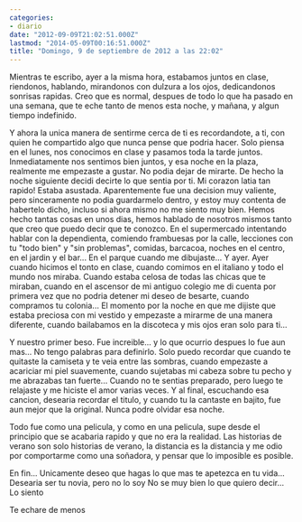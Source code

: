 ```yaml
---
categories:
- diario
date: "2012-09-09T21:02:51.000Z"
lastmod: "2014-05-09T00:16:51.000Z"
title: "Domingo, 9 de septiembre de 2012 a las 22:02"
---
```


Mientras te escribo, ayer a la misma hora, estabamos juntos en clase, riendonos, hablando, mirandonos con dulzura a los ojos, dedicandonos sonrisas rapidas. Creo que es normal, despues de todo lo que ha pasado en una semana, que te eche tanto de menos esta noche, y mañana, y algun tiempo indefinido.


Y ahora la unica manera de sentirme cerca de ti es recordandote, a ti, con quien he compartido algo que nunca pense que podria hacer. Solo piensa en el lunes, nos conocimos en clase y pasamos toda la tarde juntos. Inmediatamente nos sentimos bien juntos, y esa noche en la plaza, realmente me empezaste a gustar. No podia dejar de mirarte. De hecho la noche siguiente decidi decirte lo que sentia por ti. Mi corazon latia tan rapido! Estaba asustada. Aparentemente fue una decision muy valiente, pero sinceramente no podia guardarmelo dentro, y estoy muy contenta de habertelo dicho, incluso si ahora mismo no me siento muy bien. Hemos hecho tantas cosas en unos dias, hemos hablado de nosotros mismos tanto que creo que puedo decir que te conozco. En el supermercado intentando hablar con la dependienta, comiendo frambuesas por la calle, lecciones con tu "todo bien" y "sin problemas", comidas, barcacoa, noches en el centro, en el jardin y el bar... En el parque cuando me dibujaste... Y ayer. Ayer cuando hicimos el tonto en clase, cuando comimos en el italiano y todo el mundo nos miraba. Cuando estaba celosa de todas las chicas que te miraban, cuando en el ascensor de mi antiguo colegio me di cuenta por primera vez que no podria detener mi deseo de besarte, cuando compramos tu colonia... El momento por la noche en que me dijiste que estaba preciosa con mi vestido y empezaste a mirarme de una manera diferente, cuando bailabamos en la discoteca y mis ojos eran solo para ti...

Y nuestro primer beso. Fue increible... y lo que ocurrio despues lo fue aun mas... No tengo palabras para definirlo. Solo puedo recordar que cuando te quitaste la camiseta y te veia entre las sombras, cuando empezaste a acariciar mi piel suavemente, cuando sujetabas mi cabeza sobre tu pecho y me abrazabas tan fuerte... Cuando no te sentias preparado, pero luego te relajaste y me hiciste el amor varias veces. Y al final, escuchando esa cancion, desearia recordar el titulo, y cuando tu la cantaste en bajito, fue aun mejor que la original. Nunca podre olvidar esa noche.

Todo fue como una pelicula, y como en una pelicula, supe desde el principio que se acabaria rapido y que no era la realidad. Las historias de verano son solo historias de verano, la distancia es la distancia y me odio por comportarme como una soñadora, y pensar que lo imposible es posible.

En fin... Unicamente deseo que hagas lo que mas te apetezca en tu vida... Desearia ser tu novia, pero no lo soy
No se muy bien lo que quiero decir... Lo siento

Te echare de menos